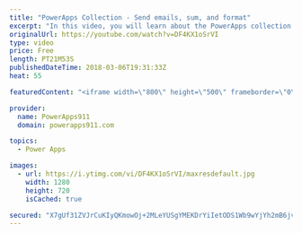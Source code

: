 ```yaml
---
title: "PowerApps Collection - Send emails, sum, and format"
excerpt: "In this video, you will learn about the PowerApps collection. The first video covered the basics so this video build upon that with how to send an email of the entire collection, how to use Sum, CountRows, and CountIf, and then finally some formatting tricks.   Content includes: * Office365.SendEmail"
originalUrl: https://youtube.com/watch?v=DF4KX1oSrVI
type: video
price: Free
length: PT21M53S
publishedDateTime: 2018-03-06T19:31:33Z
heat: 55

featuredContent: "<iframe width=\"800\" height=\"500\" frameborder=\"0\" src=\"https://www.youtube.com/embed/DF4KX1oSrVI\" allow=\"accelerometer; autoplay; encrypted-media; gyroscope; picture-in-picture\" allowfullscreen></iframe>"

provider:
  name: PowerApps911
  domain: powerapps911.com

topics:
  - Power Apps

images:
  - url: https://i.ytimg.com/vi/DF4KX1oSrVI/maxresdefault.jpg
    width: 1280
    height: 720
    isCached: true

secured: "X7gUf31ZVJrCuKIyQKmowOj+2MLeYUSgYMEKDrYiIetODS1Wb9wYjYh2mB6jvtufp3QxowCJTcsDvdjvNrT3hgUfJ+ZTtZZ8hqz2uPloTe1RzaX+wV5TeHSDnl9+qzDipOHUghI0iqG/li74tn2TFPyZ2HEVJ9UhLyAqHa+Y+2Y176jsWJrYASB72KfIaikDAQdt85LU8BmwzA9IfHLPkrweP1hF0AdlZw7oiF4PjW7StD2P4hGmnbqH5Loq3P/OUbCi/HRVBExOhMo0ubCafrnPq5n5+cOSvIW5GDSLDg8ofULdeU7SOUzeXkxdq3Xi9ukbNop0JmoOyiSQ40mRRDxKY+6+ejI9FpWFE2K3nq0rE0Wd7lxnNymOL/+3TeT8j3fvqszcRYCDg03oNAD98UCKL25yzXJxfbik86kM86o=;QccIxAXisB50FYT2HTL8FA=="
---
```


